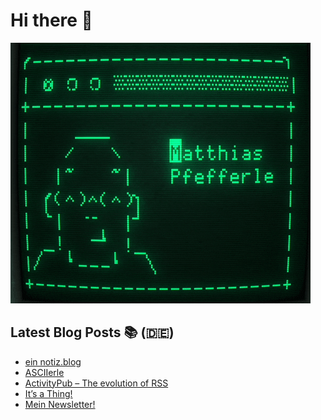 # Hi there 👋

![ASCII version of me](ascii-green.gif "ASCII version of me")

## Latest Blog Posts 📚 (🇩🇪)
<!-- BLOG-POST-LIST:START -->
- [ein notiz.blog](https://notiz.blog/2024/07/10/ein-notiz-blog/)
- [ASCIIerle](https://notiz.blog/2024/06/02/asciierle/)
- [ActivityPub – The evolution of RSS](https://notiz.blog/2024/04/26/activitypub-the-evolution-of-rss/)
- [It’s a Thing!](https://notiz.blog/2024/04/22/its-a-thing/)
- [Mein Newsletter!](https://notiz.blog/2024/04/11/mein-newsletter/)
<!-- BLOG-POST-LIST:END -->
